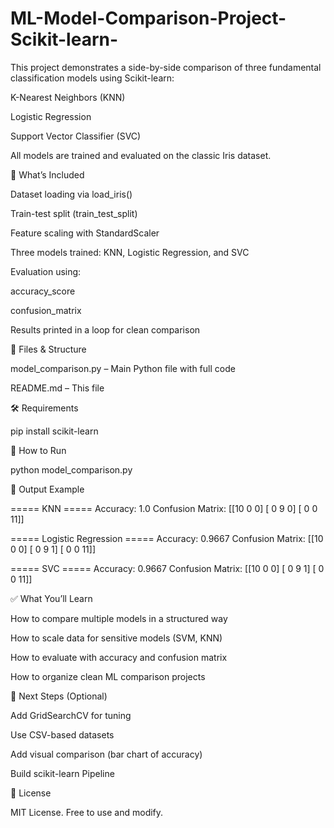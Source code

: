 # ML-Model-Comparison-Project-Scikit-learn-

This project demonstrates a side-by-side comparison of three fundamental classification models using Scikit-learn:

K-Nearest Neighbors (KNN)

Logistic Regression

Support Vector Classifier (SVC)

All models are trained and evaluated on the classic Iris dataset.

🔧 What’s Included

Dataset loading via load_iris()

Train-test split (train_test_split)

Feature scaling with StandardScaler

Three models trained: KNN, Logistic Regression, and SVC

Evaluation using:

accuracy_score

confusion_matrix

Results printed in a loop for clean comparison

📁 Files & Structure

model_comparison.py – Main Python file with full code

README.md – This file

🛠️ Requirements

pip install scikit-learn

🚀 How to Run

python model_comparison.py

📌 Output Example

===== KNN =====
Accuracy: 1.0
Confusion Matrix:
[[10  0  0]
 [ 0  9  0]
 [ 0  0 11]]

===== Logistic Regression =====
Accuracy: 0.9667
Confusion Matrix:
[[10  0  0]
 [ 0  9  1]
 [ 0  0 11]]

===== SVC =====
Accuracy: 0.9667
Confusion Matrix:
[[10  0  0]
 [ 0  9  1]
 [ 0  0 11]]

✅ What You’ll Learn

How to compare multiple models in a structured way

How to scale data for sensitive models (SVM, KNN)

How to evaluate with accuracy and confusion matrix

How to organize clean ML comparison projects

📌 Next Steps (Optional)

Add GridSearchCV for tuning

Use CSV-based datasets

Add visual comparison (bar chart of accuracy)

Build scikit-learn Pipeline

📜 License

MIT License. Free to use and modify.

